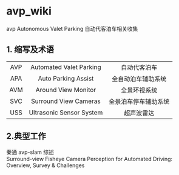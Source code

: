 # avp_wiki
avp Autonomous Valet Parking 自动代客泊车相关收集

## 1. 缩写及术语

|  |  |  |  
| :----: | :----: | :----: | 
| AVP | Automated Valet Parking  | 自动代客泊车 |
| APA | Auto Parking Assist | 全自动泊车辅助系统 |
| AVM | Around View Monitor    | 全景环视系统  |
| SVC | Surround View Cameras    | 全景泊车停车辅助系统  |
| USS | Ultrasonic Sensor System    |超声波雷达  |

## 2.典型工作
秦通 avp-slam
 综述  
Surround-view Fisheye Camera Perception for Automated Driving: Overview, Survey & Challenges


